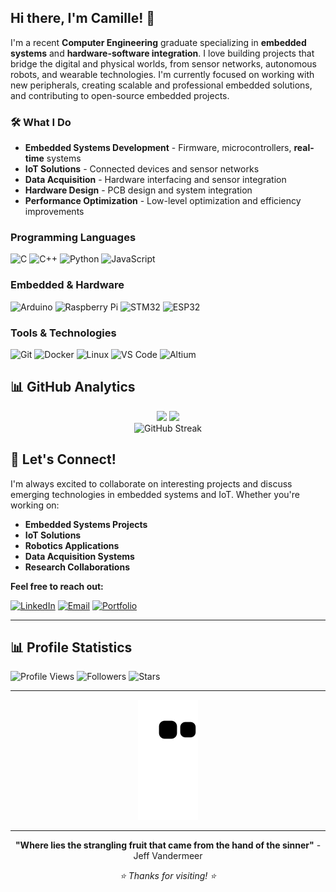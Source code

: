## Hi there, I'm Camille! 👋

I'm a recent **Computer Engineering** graduate specializing in **embedded systems** and **hardware-software integration**. I love building projects that bridge the digital and physical worlds, from sensor networks, autonomous robots, and wearable technologies. I'm currently focused on working with new peripherals, creating scalable and professional embedded solutions, and contributing to open-source embedded projects.

### 🛠️ What I Do
- **Embedded Systems Development** - Firmware, microcontrollers, **real-time** systems
- **IoT Solutions** - Connected devices and sensor networks  
- **Data Acquisition** - Hardware interfacing and sensor integration
- **Hardware Design** - PCB design and system integration
- **Performance Optimization** - Low-level optimization and efficiency improvements

### Programming Languages
![C](https://img.shields.io/badge/C-00599C?style=for-the-badge&logo=c&logoColor=white)
![C++](https://img.shields.io/badge/C%2B%2B-00599C?style=for-the-badge&logo=c%2B%2B&logoColor=white)
![Python](https://img.shields.io/badge/Python-3776AB?style=for-the-badge&logo=python&logoColor=white)
![JavaScript](https://img.shields.io/badge/JavaScript-F7DF1E?style=for-the-badge&logo=javascript&logoColor=black)

### Embedded & Hardware
![Arduino](https://img.shields.io/badge/Arduino-00979D?style=for-the-badge&logo=Arduino&logoColor=white)
![Raspberry Pi](https://img.shields.io/badge/Raspberry%20Pi-A22846?style=for-the-badge&logo=Raspberry%20Pi&logoColor=white)
![STM32](https://img.shields.io/badge/STM32-03234B?style=for-the-badge&logo=STMicroelectronics&logoColor=white)
![ESP32](https://img.shields.io/badge/ESP32-000000?style=for-the-badge&logo=Espressif&logoColor=white)

### Tools & Technologies
![Git](https://img.shields.io/badge/Git-F05032?style=for-the-badge&logo=git&logoColor=white)
![Docker](https://img.shields.io/badge/Docker-2CA5E0?style=for-the-badge&logo=docker&logoColor=white)
![Linux](https://img.shields.io/badge/Linux-FCC624?style=for-the-badge&logo=linux&logoColor=black)
![VS Code](https://img.shields.io/badge/VS_Code-0078D4?style=for-the-badge&logo=visual%20studio%20code&logoColor=white)
![Altium](https://img.shields.io/badge/Altium_Designer-A5915F?style=for-the-badge&logo=altium%20designer&logoColor=white)

## 📊 GitHub Analytics

<div align="center">
  <img height="180em" src="https://github-readme-stats.vercel.app/api?username=c-alexandra&show_icons=true&theme=tokyonight&include_all_commits=true&count_private=true"/>
  <img height="180em" src="https://github-readme-stats.vercel.app/api/top-langs/?username=c-alexandra&layout=compact&langs_count=8&theme=tokyonight"/>
</div>

<div align="center">
  <img src="https://github-readme-streak-stats.herokuapp.com/?user=c-alexandra&theme=tokyonight" alt="GitHub Streak" />
</div>

## 🤝 Let's Connect!

I'm always excited to collaborate on interesting projects and discuss emerging technologies in embedded systems and IoT. Whether you're working on:

- **Embedded Systems Projects**
- **IoT Solutions**  
- **Robotics Applications**
- **Data Acquisition Systems**
- **Research Collaborations**

**Feel free to reach out:**

[![LinkedIn](https://img.shields.io/badge/LinkedIn-0077B5?style=for-the-badge&logo=linkedin&logoColor=white)](https://linkedin.com/in/camille-aitken)
[![Email](https://img.shields.io/badge/Email-D14836?style=for-the-badge&logo=gmail&logoColor=white)](mailto:embedded@camille-aitken.com)
[![Portfolio](https://img.shields.io/badge/Portfolio-000000?style=for-the-badge&logo=About.me&logoColor=white)](https://camille-aitken.com)

---

## 📊 Profile Statistics

![Profile Views](https://komarev.com/ghpvc/?username=c-alexandra&color=blueviolet&style=for-the-badge)
![Followers](https://img.shields.io/github/followers/c-alexandra?style=for-the-badge&color=blue)
![Stars](https://img.shields.io/github/stars/c-alexandra?style=for-the-badge&color=yellow)

---

<div align="center">
  <img src="https://github.com/c-alexandra/c-alexandra/blob/output/github-contribution-grid-snake2.svg" alt="Snake animation" />
</div>

---

<div align="center">
  
**"Where lies the strangling fruit that came from the hand of the sinner"** - Jeff Vandermeer

*⭐ Thanks for visiting! ⭐*

</div>

<!-- <table>
  <tr>
    <td align="center">
      <a href="mailto:embedded@camille-aitken.com">
        <img src="https://img.shields.io/badge/Email-D14836?style=for-the-badge&logo=gmail&logoColor=white" alt="Email"/>
      </a>
    </td>
    <td align="center">
      <a href="[https://linkedin.com/in/your-profile](https://www.linkedin.com/in/camille-aitken/)">
        <img src="https://img.shields.io/badge/LinkedIn-0077B5?style=for-the-badge&logo=linkedin&logoColor=white" alt="LinkedIn"/>
      </a>
    </td>
    <td align="center">
      <a href="camille-aitken.com">
        <img src="https://img.shields.io/badge/Portfolio-000000?style=for-the-badge&logo=About.me&logoColor=white" alt="Portfolio"/>
      </a>
    </td>
  </tr>
</table> -->
